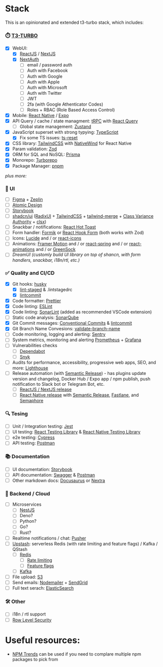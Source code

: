 # Stack

This is an opinionated and extended t3-turbo stack, which includes:

### ⏱️ [T3-TURBO](https://github.com/t3-oss/create-t3-turbo)

- [x] WebUI:
  - [x] [ReactJS](https://react.dev/) / [NextJS](https://nextjs.org/)
  - [x] [NextAuth](https://next-auth.js.org/)
    - [ ] email / password auth
    - [ ] Auth with Facebook
    - [ ] Auth with Google
    - [ ] Auth with Apple
    - [ ] Auth with Microsoft
    - [ ] Auth with Twitter
    - [ ] JWT
    - [ ] 2fa (with Google Athenticator Codes)
    - [ ] Roles + RBAC (Role Based Access Control)
- [x] Mobile: [React Native](https://reactnative.dev/) / [Expo](https://expo.dev/)
- [x] API Query / cache / state managment: [tRPC](https://trpc.io/) with [React Query](https://tanstack.com/query/v3/)
  - [ ] Global state management: [Zustand](https://zustand-demo.pmnd.rs/)
- [x] JavaScript superset with strong typying: [TypeScript](https://www.typescriptlang.org/)
  - [x] Fix some TS issues: [ts-reset](https://github.com/total-typescript/ts-reset)
- [x] CSS library: [TailwindCSS](https://tailwindcss.com/) with [NativeWind](https://www.nativewind.dev/) for React Native
- [x] Param validation: [Zod](https://zod.dev/)
- [x] ORM for SQL and NoSQL: [Prisma](https://www.prisma.io/)
- [x] Monorepo: [Turborepo](https://turbo.build/repo)
- [x] Package Manager: [pnpm](https://pnpm.io/)

_plus more:_

### 🪪 UI

- [ ] [Figma](https://www.figma.com/) + [Zeplin](https://zeplin.io/)
- [ ] [Atomic Design](https://atomicdesign.bradfrost.com/chapter-2/)
- [ ] [Storybook](https://storybook.js.org/)
- [ ] [shadcn/ui](https://ui.shadcn.com/) ([RadixUI](https://www.radix-ui.com/) + [TailwindCSS](https://tailwindcss.com/) + [tailwind-merge](https://github.com/dcastil/tailwind-merge) + [Class Variance Authority](https://github.com/joe-bell/cva) + [clsx](https://github.com/lukeed/clsx))
- [ ] Snackbar / notifications: [React Hot Toast](https://react-hot-toast.com/)
- [ ] Form handler: [Formik](https://formik.org/) or [React Hook Form](https://react-hook-form.com/) (both works with Zod)
- [ ] Icons: [Lucide](https://lucide.dev/) and / or [react-icons](https://react-icons.github.io/react-icons/)
- [ ] Animations: [Framer Motion](https://www.framer.com/motion/) and / or [react-spring](https://www.react-spring.dev/) and / or [react-animations](https://github.com/FormidableLabs/react-animations) and / or [GreenSock](https://greensock.com/)
- [ ] _DreamUI (customly build UI library on top of shancn, with form handlers, snackbar, i18n/rtl, etc.)_

### ✅ Quality and CI/CD

- [x] Git hooks: [husky](https://typicode.github.io/husky/#/)
  - [x] [lint-staged](https://github.com/okonet/lint-staged) & .lintstagedrc
  - [x] [lintcommit](https://commitlint.js.org/)
- [x] Code formatter: [Prettier](https://prettier.io/)
- [x] Code linting: [ESLint](https://eslint.org/)
- [x] Code linting: [SonarLint](https://www.sonarsource.com/products/sonarlint/) (added as recommended VSCode extension)
- [ ] Static code analysis: [SonarQube](https://www.sonarsource.com/products/sonarqube/)
- [x] Git Commit messages: [Conventional Commits](https://www.conventionalcommits.org/en/v1.0.0/) & [lintcommit](https://commitlint.js.org/)
- [x] Git Branch Name Convesions: [validate-branch-name](https://github.com/JsonMa/validate-branch-name#readme)
- [ ] Code monitoring, logging and alerting: [Sentry](https://sentry.io/welcome/)
- [ ] System metrics, monitoring and alerting [Prometheus](https://prometheus.io/) + [Grafana](https://grafana.com/)
- [ ] Vulnerabilities checks
  - [ ] [Dependabot](https://docs.github.com/en/code-security/dependabot/dependabot-alerts/about-dependabot-alerts)
  - [ ] [Snyk](https://snyk.io/)
- [ ] Audits for performance, accessibility, progressive web apps, SEO, and more: [Lighthouse](https://developer.chrome.com/docs/lighthouse/overview/#cli)
- [ ] Release automation (with [Semantic Release](https://semantic-release.gitbook.io/semantic-release/)) - has plugins update version and changelog, Docker Hub / Expo app / npm publish, push notification to Slack bot or Telegram Bot, etc.
  - [ ] [ReactJS / NextJS release](https://dev.to/amalv/how-to-setup-semantic-release-for-a-react-app-or-a-next-js-app-25c1)
  - [ ] [React Native release](https://semaphoreci.com/blog/automate-react-native-release) with [Semantic Release](https://github.com/semantic-release/semantic-release), [Fastlane](https://fastlane.tools/), and [Semaphore](https://semaphoreci.com/)

### 🔍 Tesing

- [ ] Unit / Integration testing: [Jest](https://jestjs.io/)
- [ ] UI testing: [React Testing Library](https://testing-library.com/docs/react-testing-library/intro/) & [React Native Testing Library](https://testing-library.com/docs/react-native-testing-library/intro)
- [ ] e2e testing: [Cypress](https://www.cypress.io/)
- [ ] API testing: [Postman](https://www.postman.com/)

### 📚 Documentation

- [ ] UI documentation: [Storybook](https://storybook.js.org/)
- [ ] API documentation: [Swagger](https://swagger.io/) & [Postman](https://www.postman.com/)
- [ ] Other markdown docs: [Docusaurus](https://docusaurus.io/) or [Nextra](https://nextra.site/)

### 💭 Backend / Cloud

- [ ] Microservices
  - [ ] [NestJS](https://nestjs.com/)
  - [ ] Deno?
  - [ ] Python?
  - [ ] Go?
  - [ ] Rust?
- [ ] Realtime notifications / chat: [Pusher](https://pusher.com/)
- [ ] [Upstash](https://upstash.com/): serverless Redis (with rate limiting and feature flags) / Kafka / QStash
  - [ ] [Redis](https://docs.upstash.com/redis)
    - [ ] [Rate limiting](https://upstash.com/blog/upstash-ratelimit)
    - [ ] [Feature flags](https://docs.upstash.com/redis/sdks/edge-flags/overview)
  - [ ] [Kafka](https://docs.upstash.com/kafka)
- [ ] File upload: [S3](https://aws.amazon.com/s3/?nc1=h_ls)
- [ ] Send emails: [Nodemailer](https://nodemailer.com/about/) + [SendGrid](https://sendgrid.com/)
- [ ] Full text serach: [ElasticSearch](https://www.elastic.co/enterprise-search)

### 🛠️ Other

- [ ] i18n / rtl support
- [ ] [Row Level Security](https://www.postgresql.org/docs/current/ddl-rowsecurity.html)

# Useful resources:

- [NPM Trends](https://npmtrends.com/) can be used if you need to complare multiple npm packages to pick from
